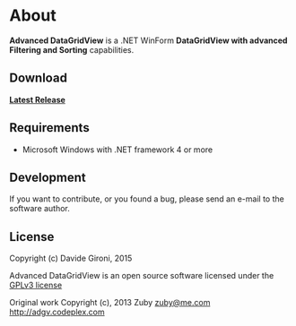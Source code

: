 About
===

**Advanced DataGridView** is a .NET WinForm **DataGridView with advanced Filtering and Sorting** capabilities.

## Download

**[Latest Release](../../releases/latest)**

## Requirements

* Microsoft Windows with .NET framework 4 or more

## Development

If you want to contribute, or you found a bug, please send an e-mail to the software author.

## License

Copyright (c) Davide Gironi, 2015

Advanced DataGridView is an open source software licensed under the [GPLv3 license](http://opensource.org/licenses/GPL-3.0)

Original work Copyright (c), 2013 Zuby <zuby@me.com> http://adgv.codeplex.com